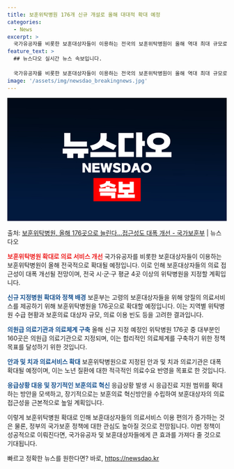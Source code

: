 ```yaml
---
title: 보훈위탁병원 176개 신규 개설로 올해 대대적 확대 예정
categories:
  - News
excerpt: >
  국가유공자를 비롯한 보훈대상자들이 이용하는 전국의 보훈위탁병원이 올해 역대 최대 규모로 신규 지정돼 의료 접…
feature_text: >
  ## 뉴스다오 실시간 뉴스 속보입니다.

  국가유공자를 비롯한 보훈대상자들이 이용하는 전국의 보훈위탁병원이 올해 역대 최대 규모로 신규 지정돼 의료 접…
image: '/assets/img/newsdao_breakingnews.jpg'
---
```


![뉴스다오 속보](/assets/img/newsdao_breakingnews.jpg)

<p>출처: <a href="https://newsdao.kr/3497" rel="dofollow">보훈위탁병원, 올해 176곳으로 늘린다…접근성도 대폭 개선 - 국가보훈부</a> | 뉴스다오</p>

<b><span style="color: #ee2323;">보훈위탁병원 확대로 의료 서비스 개선</span></b>
국가유공자를 비롯한 보훈대상자들이 이용하는 보훈위탁병원이 올해 전국적으로 확대될 예정입니다. 이로 인해 보훈대상자들의 의료 접근성이 대폭 개선될 전망이며, 전국 시·군·구 평균 4곳 이상의 위탁병원을 지정할 계획입니다.

<b><span style="color: #1a5490;">신규 지정병원 확대와 정책 배경</span></b>
보훈부는 고령의 보훈대상자들을 위해 양질의 의료서비스를 제공하기 위해 보훈위탁병원을 176곳으로 확대할 예정입니다. 이는 지역별 위탁병원 수급 현황과 보훈의료 대상자 규모, 의료 이용 빈도 등을 고려한 결과입니다.

<b><span style="color: #1a5490;">의원급 의료기관과 의료체계 구축</span></b>
올해 신규 지정 예정인 위탁병원 176곳 중 대부분인 160곳은 의원급 의료기관으로 지정되며, 이는 합리적인 의료체계를 구축하기 위한 정책목표를 달성하기 위한 것입니다.

<b><span style="color: #1a5490;">안과 및 치과 의료서비스 확대</span></b>
보훈위탁병원으로 지정된 안과 및 치과 의료기관은 대폭 확대될 예정이며, 이는 노년 질환에 대한 적극적인 의료수요 반영을 목표로 한 것입니다.

<b><span style="color: #1a5490;">응급상황 대응 및 장기적인 보훈의료 혁신</span></b>
응급상황 발생 시 응급진료 지원 범위를 확대하는 방안을 모색하고, 장기적으로는 보훈의료 혁신방안을 수립하여 보훈대상자의 의료접근성을 근본적으로 높일 계획입니다.

이렇게 보훈위탁병원 확대로 인해 보훈대상자들의 의료서비스 이용 편의가 증가하는 것은 물론, 정부의 국가보훈 정책에 대한 관심도 높아질 것으로 전망됩니다. 이번 정책이 성공적으로 이뤄진다면, 국가유공자 및 보훈대상자들에게 큰 효과를 가져다 줄 것으로 기대됩니다. 

빠르고 정확한 뉴스를 원한다면? 바로, <a href="https://newsdao.kr" rel="dofollow">https://newsdao.kr</a>


